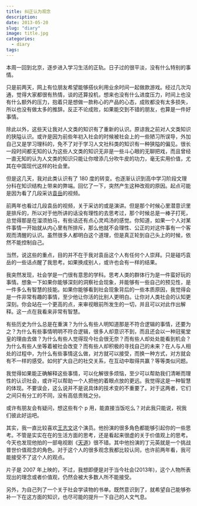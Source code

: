 ```yaml
---
title: 纠正认为观念
description:
date: 2013-05-20
slug: "diary"
image: title.jpg
categories:
  - diary
tags:
---
```


本周一回到北京，逐步进入学习生活的正轨。日子过的很平淡，没有什么特别的事情。

只是前两天，网上有位朋友希望能够搭伙利用业余时间一起做款游戏。经过几次沟通，觉得大家都很有热情，谈的还算投机，想来也没有什么进度压力，时间上也没有什么额外的压力，抱着只是想做一款称心的产品的心态，成败都没有太多损失，所以也没有做太多的推辞。反正不论成败，如果能交到不错的朋友，也算是一件好事情。

除此以外，这些天让我对人文类的知识有了重新的认识。原谅我之前对人文类知识的狭隘认识。或许是因为前些年初入社会的时候被社会上的一些陋习所误导，外加自己又是学习理科的，免不了对于学习人文社科类的知识有一种狭隘的偏见。很长一段时间都无知的认为这些人文类的知识无非是一些斗心眼的无聊把戏，而且曾经一直无知的认为人文类的知识只能让你增添几分吹牛皮的功力，毫无实用价值，尤其在中国现代这样的社会里。

但是这几天，我对此类认识有了 180 度的转变。也逐渐认识到高中学习阶段文理分科在知识结构上带来的弊端。回忆了一下，突然产生这种改观的原因。起点可能是因为看了几段采访[袁岳](http://blog.sina.com.cn/victory)的视频。

前两年也看过几段袁岳的视频，关于采访的或是演讲。但是那个时候心里潜意识里是排斥的，所以对于他所讲的话没有理性的去思考过，那个时候总是一棒子打死，总觉得那是在溜须拍马，有些话还有点心灵鸡汤的感觉。你知道，如果一个人对某件事情一开始就从内心里有所排斥，那么他就不会理性、公正的对这件事有一个客观而清醒的认识。虽然很多人都明白这个道理，但是真正轮到自己头上的时候，依然不能控制自己。

当然，说这些的重点，目的并不在于我对袁岳这个人有任何个人崇拜。只是碰巧袁岳的一些话点醒了我思考。如果换成别人，或许也会有一样的结果。

我突然发现，社会学是一门很有意思的学科。思考人类的群体行为是一件蛮好玩的事情。想象一下如果你能够深刻的洞察社会现象，并能够有一些自己的预见性，是一件多么有智慧的技能。如果你能够看到社会现象背后的一些本质原因，我觉得会是一件非常有趣的事情，至少他让你活的比别人更明白。让你对人类社会的认知更深刻。你会站在一个更高的点，来审视眼前所发生的一切，并且可以对此作出解释。这一点在我看来非常有智慧。

有些历史为什么总是在重演？为什么有些人明知道那是不符合逻辑的事情，还要为之？为什么有些事情明明不符合逻辑，很多人却意识不到，而且还会以一种冠冕堂皇的理由去做？为什么有些人觉得现今社会很无奈？而有些人却处处能看到机会？为什么有些人坐等着被社会改变？而有些人却积极的寻找自己的未来？在人与人相处的过程中，为什么有些事情这么做，对方就可以接受，而换一种方式，对方就会有不一样的感受。如何扩大自己的社交关系，在互动中取得共赢？等等类似问题。

我觉得如果能正确解释这些事情，可以化解很多烦恼，至少可以帮助我们清晰而理性的认识社会，或许可以帮助一个人把他的着眼点放的更远。我觉得这是一种智慧的体现。不要误会，这么说并不是说具体的技术变的不重要了。对于这两者，它们之间只有分工的不同，没有高低贵贱之分。

或许有朋友会有疑问，想这些有个 p 用，能直接当饭吃么？对此我只能说，祝我们彼此好运吧。

其实，我一直比较喜欢[王志文](https://movie.douban.com/celebrity/1010208/)这个演员。他扮演的很多角色都能够引起你的一些思考。不管是实实在在的生活方面的思考，还是看起来很虚的关于价值观上的思考。今天也发现他拍的一部电视剧《[天道](https://movie.douban.com/subject/2347485/)》很不错。其中他扮演的丁元英就是一个挑战普世价值观念的角色。对于这个人的很多观念我都比较认同，也许前两年看，我可能接受不了这个人的观点。

片子是 2007 年上映的，不过，我想即便是对于当今社会(2013年)，这个人物所表现出的理念或者价值观，仍然会被大多数人所不能接受。 

另外，为自己列了一个关于社会学读物的书单。既然意识到了，就希望自己能够弥补一下在这方面的知识，也尽可能的提升一下自己的人文气息。
